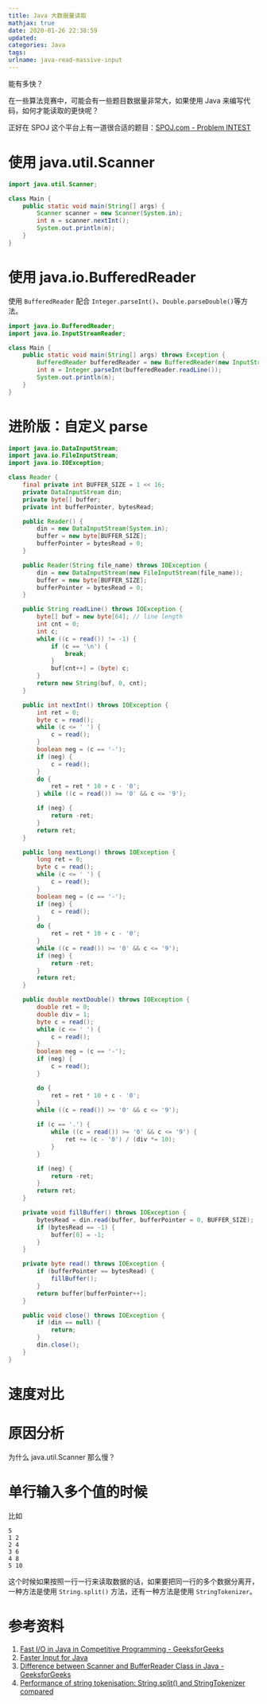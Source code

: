 ```yaml
---
title: Java 大数据量读取
mathjax: true
date: 2020-01-26 22:38:59
updated:
categories: Java
tags:
urlname: java-read-massive-input
---
```


能有多快？

<!-- more -->

在一些算法竞赛中，可能会有一些题目数据量非常大，如果使用 Java 来编写代码，如何才能读取的更快呢？

正好在 SPOJ 这个平台上有一道很合适的题目：[SPOJ.com - Problem INTEST](https://www.spoj.com/problems/INTEST/)



# 使用 java.util.Scanner

```java
import java.util.Scanner;

class Main {
    public static void main(String[] args) {
        Scanner scanner = new Scanner(System.in);
        int n = scanner.nextInt();
        System.out.println(n);
    }
}
```



# 使用 java.io.BufferedReader

使用 `BufferedReader` 配合 `Integer.parseInt()`、`Double.parseDouble()`等方法。

```java
import java.io.BufferedReader;
import java.io.InputStreamReader;

class Main {
    public static void main(String[] args) throws Exception {
        BufferedReader bufferedReader = new BufferedReader(new InputStreamReader(System.in));
        int n = Integer.parseInt(bufferedReader.readLine());
        System.out.println(n);
    }
}
```



# 进阶版：自定义 parse

```java
import java.io.DataInputStream;
import java.io.FileInputStream;
import java.io.IOException;

class Reader {
    final private int BUFFER_SIZE = 1 << 16;
    private DataInputStream din;
    private byte[] buffer;
    private int bufferPointer, bytesRead;

    public Reader() {
        din = new DataInputStream(System.in);
        buffer = new byte[BUFFER_SIZE];
        bufferPointer = bytesRead = 0;
    }

    public Reader(String file_name) throws IOException {
        din = new DataInputStream(new FileInputStream(file_name));
        buffer = new byte[BUFFER_SIZE];
        bufferPointer = bytesRead = 0;
    }

    public String readLine() throws IOException {
        byte[] buf = new byte[64]; // line length 
        int cnt = 0;
        int c;
        while ((c = read()) != -1) {
            if (c == '\n') {
                break;
            }
            buf[cnt++] = (byte) c;
        }
        return new String(buf, 0, cnt);
    }

    public int nextInt() throws IOException {
        int ret = 0;
        byte c = read();
        while (c <= ' ') {
            c = read();
        }
        boolean neg = (c == '-');
        if (neg) {
            c = read();
        }
        do {
            ret = ret * 10 + c - '0';
        } while ((c = read()) >= '0' && c <= '9');

        if (neg) {
            return -ret;
        }
        return ret;
    }

    public long nextLong() throws IOException {
        long ret = 0;
        byte c = read();
        while (c <= ' ') {
            c = read();
        }
        boolean neg = (c == '-');
        if (neg) {
            c = read();
        }
        do {
            ret = ret * 10 + c - '0';
        }
        while ((c = read()) >= '0' && c <= '9');
        if (neg) {
            return -ret;
        }
        return ret;
    }

    public double nextDouble() throws IOException {
        double ret = 0;
        double div = 1;
        byte c = read();
        while (c <= ' ') {
            c = read();
        }
        boolean neg = (c == '-');
        if (neg) {
            c = read();
        }

        do {
            ret = ret * 10 + c - '0';
        }
        while ((c = read()) >= '0' && c <= '9');

        if (c == '.') {
            while ((c = read()) >= '0' && c <= '9') {
                ret += (c - '0') / (div *= 10);
            }
        }

        if (neg) {
            return -ret;
        }
        return ret;
    }

    private void fillBuffer() throws IOException {
        bytesRead = din.read(buffer, bufferPointer = 0, BUFFER_SIZE);
        if (bytesRead == -1) {
            buffer[0] = -1;
        }
    }

    private byte read() throws IOException {
        if (bufferPointer == bytesRead) {
            fillBuffer();
        }
        return buffer[bufferPointer++];
    }

    public void close() throws IOException {
        if (din == null) {
            return;
        }
        din.close();
    }
}
```



# 速度对比



# 原因分析

为什么 java.util.Scanner 那么慢？









# 单行输入多个值的时候

比如

```
5
1 2
2 4
3 6
4 8
5 10
```

这个时候如果按照一行一行来读取数据的话，如果要把同一行的多个数据分离开，一种方法是使用 `String.split()` 方法，还有一种方法是使用 `StringTokenizer`。







# 参考资料

1. [Fast I/O in Java in Competitive Programming - GeeksforGeeks](https://www.geeksforgeeks.org/fast-io-in-java-in-competitive-programming/)
2. [Faster Input for Java](https://www.cpe.ku.ac.th/~jim/java-io.html)
3. [Difference between Scanner and BufferReader Class in Java - GeeksforGeeks](https://www.geeksforgeeks.org/difference-between-scanner-and-bufferreader-class-in-java/)
4. [Performance of string tokenisation: String.split() and StringTokenizer compared](https://www.javamex.com/tutorials/regular_expressions/splitting_tokenisation_performance.shtml)